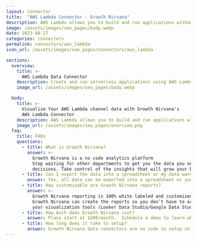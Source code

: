 ```yaml
---
layout: connector
title:  "AWS Lambda Connector - Growth Nirvana"
description: AWS Lambda allows you to build and run applications without the need for servers. Simply write your code, and Lambda handles the rest. With automatic scaling and pay-per-use pricing, Lambda provides a cost-effective and scalable solution for your serverless applications.
image: /assets/images/seo_pages/body.webp
date: 2023-08-17
categories: connectors
permalink: connectors/aws_lambda
icon_url: /assets/images/seo_pages/connectors/aws_lambda

sections:
  overview:
    title: >-
      AWS Lambda Data Connector
    description: Create and run serverless applications using AWS Lambda. Execute your code in response to events, scale automatically, and only pay for the compute time consumed. Develop and deploy your applications without having to manage servers or infrastructure.
    image_url: /assets/images/seo_pages/body.webp

  body:
    title: >-
      Visualize Your AWS Lambda channel data with Growth Nirvana's
      AWS Lambda Connector
    description: AWS Lambda allows you to build and run applications without the need for servers. Simply write your code, and Lambda handles the rest. With automatic scaling and pay-per-use pricing, Lambda provides a cost-effective and scalable solution for your serverless applications.
    image_url: /assets/images/seo_pages/overview.png
  faq:
    title: FAQs
    questions:
      - title: What is Growth Nirvana?
        answer: >-
          Growth Nirvana is a no code analytics platform 
          Stop waiting for other departments to get you the data you need to make critical business 
          decisions. Take control of the insights that will grow your business.
      - title: Can I export the data into a spreadsheet or my data warehouse?
        answer: Yes, all data can be exported into a spreadsheet or your data warehouse (Google BigQuery, AWS, Snowflake, Azure, etc)
      - title: How customizable are Growth Nirvana reports?
        answer: >-
          Growth Nirvana reporting is 100% white labeled and customized to your specifications.
          Growth Nirvana can create the reports so you don’t have to or you can connect
          your visualization tools (Looker Data Studio/Google Data Studio, Tableau, PowerBI, etc) to Growth Nirvana.
      - title: How much does Growth Nirvana cost?
        answer: Plans start at $200/month.  Schedule a demo to learn what plan is best for you.
      - title: How long does it take to setup?
        answer: Growth Nirvana data connectors are no code so setup only requires a few clicks.
---
```

